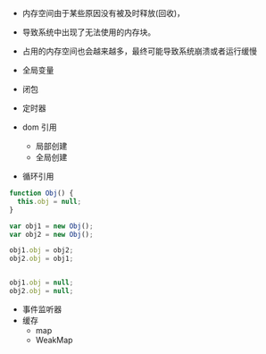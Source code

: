 
- 内存空间由于某些原因没有被及时释放(回收)，
- 导致系统中出现了无法使用的内存块。
- 占用的内存空间也会越来越多，最终可能导致系统崩溃或者运行缓慢


- 全局变量
- 闭包
- 定时器
- dom 引用
	- 局部创建
	- 全局创建
- 循环引用
```js
function Obj() {
  this.obj = null;
}

var obj1 = new Obj();
var obj2 = new Obj();

obj1.obj = obj2;
obj2.obj = obj1;


obj1.obj = null;
obj2.obj = null;

```
- 事件监听器
- 缓存
	- map
	- WeakMap